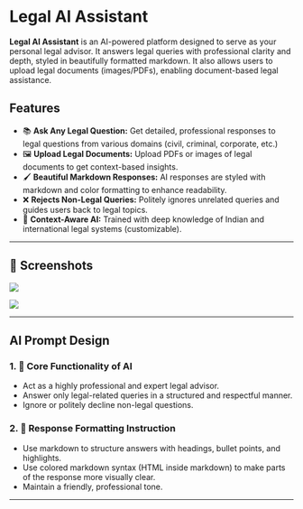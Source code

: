 #  Legal AI Assistant

**Legal AI Assistant** is an AI-powered platform designed to serve as your personal legal advisor. It answers legal queries with professional clarity and depth, styled in beautifully formatted markdown. It also allows users to upload legal documents (images/PDFs), enabling document-based legal assistance.

##  Features

- 📚 **Ask Any Legal Question:** Get detailed, professional responses to legal questions from various domains (civil, criminal, corporate, etc.)
- 🖼️ **Upload Legal Documents:** Upload PDFs or images of legal documents to get context-based insights.
- 🖌️ **Beautiful Markdown Responses:** AI responses are styled with markdown and color formatting to enhance readability.
- ❌ **Rejects Non-Legal Queries:** Politely ignores unrelated queries and guides users back to legal topics.
- 🧠 **Context-Aware AI:** Trained with deep knowledge of Indian and international legal systems (customizable).

---
## 📸 Screenshots

![](./my-ai-app/app/public/image1.png)

![](./my-ai-app/app/public/image2.png)

---

## AI Prompt Design

### 1. 🧩 Core Functionality of AI

- Act as a highly professional and expert legal advisor.
- Answer only legal-related queries in a structured and respectful manner.
- Ignore or politely decline non-legal questions.

### 2. 🎨 Response Formatting Instruction

- Use markdown to structure answers with headings, bullet points, and highlights.
- Use colored markdown syntax (HTML inside markdown) to make parts of the response more visually clear.
- Maintain a friendly, professional tone.

---
